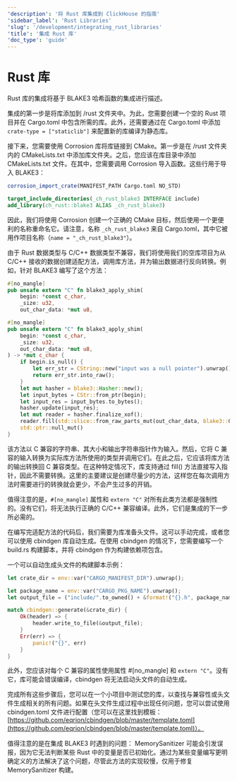 ```yaml
---
'description': '将 Rust 库集成到 ClickHouse 的指南'
'sidebar_label': 'Rust Libraries'
'slug': '/development/integrating_rust_libraries'
'title': '集成 Rust 库'
'doc_type': 'guide'
---
```



# Rust 库

Rust 库的集成将基于 BLAKE3 哈希函数的集成进行描述。

集成的第一步是将库添加到 /rust 文件夹中。为此，您需要创建一个空的 Rust 项目并在 Cargo.toml 中包含所需的库。此外，还需要通过在 Cargo.toml 中添加 `crate-type = ["staticlib"]` 来配置新的库编译为静态库。

接下来，您需要使用 Corrosion 库将库链接到 CMake。第一步是在 /rust 文件夹内的 CMakeLists.txt 中添加库文件夹。之后，您应该在库目录中添加 CMakeLists.txt 文件。在其中，您需要调用 Corrosion 导入函数。这些行用于导入 BLAKE3：

```CMake
corrosion_import_crate(MANIFEST_PATH Cargo.toml NO_STD)

target_include_directories(_ch_rust_blake3 INTERFACE include)
add_library(ch_rust::blake3 ALIAS _ch_rust_blake3)
```

因此，我们将使用 Corrosion 创建一个正确的 CMake 目标，然后使用一个更便利的名称重命名它。请注意，名称 `_ch_rust_blake3` 来自 Cargo.toml，其中它被用作项目名称（`name = "_ch_rust_blake3"`）。

由于 Rust 数据类型与 C/C++ 数据类型不兼容，我们将使用我们的空库项目为从 C/C++ 接收的数据创建适配方法，调用库方法，并为输出数据进行反向转换。例如，针对 BLAKE3 编写了这个方法：

```rust
#[no_mangle]
pub unsafe extern "C" fn blake3_apply_shim(
    begin: *const c_char,
    _size: u32,
    out_char_data: *mut u8,
```
```rust
#[no_mangle]
pub unsafe extern "C" fn blake3_apply_shim(
    begin: *const c_char,
    _size: u32,
    out_char_data: *mut u8,
) -> *mut c_char {
    if begin.is_null() {
        let err_str = CString::new("input was a null pointer").unwrap();
        return err_str.into_raw();
    }
    let mut hasher = blake3::Hasher::new();
    let input_bytes = CStr::from_ptr(begin);
    let input_res = input_bytes.to_bytes();
    hasher.update(input_res);
    let mut reader = hasher.finalize_xof();
    reader.fill(std::slice::from_raw_parts_mut(out_char_data, blake3::OUT_LEN));
    std::ptr::null_mut()
}
```

该方法以 C 兼容的字符串、其大小和输出字符串指针作为输入。然后，它将 C 兼容的输入转换为实际库方法所使用的类型并调用它们。在此之后，它应该将库方法的输出转换回 C 兼容类型。在这种特定情况下，库支持通过 fill() 方法直接写入指针，因此不需要转换。这里的主要建议是创建尽量少的方法，这样您在每次调用方法时需要进行的转换就会更少，不会产生过多的开销。

值得注意的是，`#[no_mangle]` 属性和 `extern "C"` 对所有此类方法都是强制性的。没有它们，将无法执行正确的 C/C++ 兼容编译。此外，它们是集成的下一步所必需的。

在编写完适配方法的代码后，我们需要为库准备头文件。这可以手动完成，或者您可以使用 cbindgen 库自动生成。在使用 cbindgen 的情况下，您需要编写一个 build.rs 构建脚本，并将 cbindgen 作为构建依赖项包含。

一个可以自动生成头文件的构建脚本示例：

```rust
let crate_dir = env::var("CARGO_MANIFEST_DIR").unwrap();

let package_name = env::var("CARGO_PKG_NAME").unwrap();
let output_file = ("include/".to_owned() + &format!("{}.h", package_name)).to_string();

match cbindgen::generate(&crate_dir) {
    Ok(header) => {
        header.write_to_file(&output_file);
    }
    Err(err) => {
        panic!("{}", err)
    }
}
```

此外，您应该对每个 C 兼容的属性使用属性 #[no_mangle] 和 `extern "C"`。没有它，库可能会错误编译，cbindgen 将无法启动头文件的自动生成。

完成所有这些步骤后，您可以在一个小项目中测试您的库，以查找与兼容性或头文件生成相关的所有问题。如果在头文件生成过程中出现任何问题，您可以尝试使用 cbindgen.toml 文件进行配置（您可以在这里找到模板：[https://github.com/eqrion/cbindgen/blob/master/template.toml](https://github.com/eqrion/cbindgen/blob/master/template.toml)）。

值得注意的是在集成 BLAKE3 时遇到的问题：
MemorySanitizer 可能会引发误报，因为它无法判断某些 Rust 中的变量是否已初始化。通过为某些变量编写更明确定义的方法解决了这个问题，尽管此方法的实现较慢，仅用于修复 MemorySanitizer 构建。
